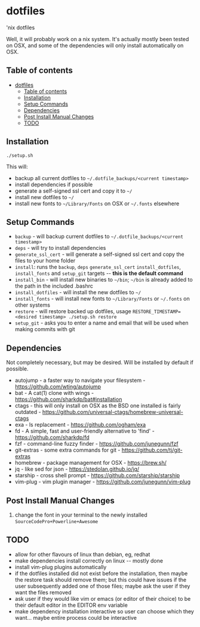 dotfiles
========

'nix dotfiles

Well, it will probably work on a nix system.  It's actually mostly been tested on OSX, and some of the dependencies will only install automatically on OSX.

Table of contents
-----------------

- [dotfiles](#dotfiles)
  - [Table of contents](#table-of-contents)
  - [Installation](#installation)
  - [Setup Commands](#setup-commands)
  - [Dependencies](#dependencies)
  - [Post Install Manual Changes](#post-install-manual-changes)
  - [TODO](#todo)

<a name="installation"></a>
Installation
------------

```./setup.sh```

This will:
- backup all current dotfiles to `~/.dotfile_backups/<current timestamp>`
- install dependencies if possible
- generate a self-signed ssl cert and copy it to `~/`
- install new dotfiles to `~/`
- install new fonts to `~/Library/Fonts` on OSX or `~/.fonts` elsewhere

<a name="commands"></a>
Setup Commands
--------------

- `backup` - will backup current dotfiles to `~/.dotfile_backups/<current timestamp>`
- `deps` - will try to install dependencies
- `generate_ssl_cert` - will generate a self-signed ssl cert and copy the files to your home folder
- `install`: runs the `backup`, `deps` `generate_ssl_cert` `install_dotfiles`, `install_fonts` and `setup_git` targets -- **this is the default command**
- `install_bin` - will install new binaries to `~/bin`; `~/bin` is already added to the path in the included .bashrc
- `install_dotfiles` - will install the new dotfiles to `~/`
- `install_fonts` - will install new fonts to `~/Library/Fonts` or `~/.fonts` on other systems
- `restore` - will restore backed up dotfiles, usage `RESTORE_TIMESTAMP=<desired timestamp> ./setup.sh restore`
- `setup_git` - asks you to enter a name and email that will be used when making commits with git

<a name="dependencies"></a>
Dependencies
------------

Not completely necessary, but may be desired.  Will be installed by default if possible.

- autojump - a faster way to navigate your filesystem - https://github.com/wting/autojump
- bat - A cat(1) clone with wings - https://github.com/sharkdp/bat#installation
- ctags - this will only install on OSX as the BSD one installed is fairly outdated - https://github.com/universal-ctags/homebrew-universal-ctags
- exa - ls replacement - https://github.com/ogham/exa
- fd - A simple, fast and user-friendly alternative to 'find' - https://github.com/sharkdp/fd
- fzf - command-line fuzzy finder - https://github.com/junegunn/fzf
- git-extras - some extra commands for git - https://github.com/tj/git-extras
- homebrew - package management for OSX - https://brew.sh/
- jq - like sed for json - https://stedolan.github.io/jq/
- starship - cross shell prompt - https://github.com/starship/starship
- vim-plug - vim plugin manager - https://github.com/junegunn/vim-plug

<a name="manual_changes"></a>
Post Install Manual Changes
---------------------------

1. change the font in your terminal to the newly installed `SourceCodePro+Powerline+Awesome`

<a name="todo"></a>
TODO
----

- allow for other flavours of linux than debian, eg, redhat
- make dependencies install correctly on linux -- mostly done
- install vim-plug plugins automatically
- if the dotfiles installed did not exist before the installation, then maybe the restore task should remove them; but this could have issues if the user subsequently added one of those files; maybe ask the user if they want the files removed
- ask user if they would like vim or emacs (or editor of their choice) to be their default editor in the EDITOR env variable
- make dependency installation interactive so user can choose which they want... maybe entire process could be interactive
